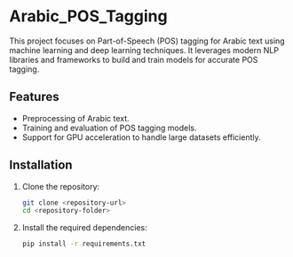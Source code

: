 # Arabic_POS_Tagging

This project focuses on Part-of-Speech (POS) tagging for Arabic text using machine learning and deep learning techniques. It leverages modern NLP libraries and frameworks to build and train models for accurate POS tagging.

## Features
- Preprocessing of Arabic text.
- Training and evaluation of POS tagging models.
- Support for GPU acceleration to handle large datasets efficiently.

## Installation

1. Clone the repository:
   ```bash
   git clone <repository-url>
   cd <repository-folder>

2. Install the required dependencies:
   ```bash
   pip install -r requirements.txt
